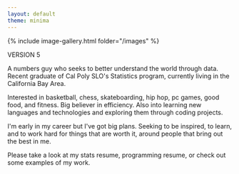 ```yaml
---
layout: default
theme: minima
---
```

{% include image-gallery.html folder="/images" %}

VERSION 5

A numbers guy who seeks to better understand the world through data. Recent graduate of Cal Poly SLO's Statistics program, currently living in the California Bay Area.

Interested in basketball, chess, skateboarding, hip hop, pc games, good food, and fitness. Big believer in efficiency. Also into learning new languages and technologies and exploring them through coding projects.

I'm early in my career but I've got big plans. Seeking to be inspired, to learn, and to work hard for things that are worth it, around people that bring out the best in me.

Please take a look at my stats resume, programming resume, or check out some examples of my work.
